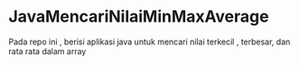# JavaMencariNilaiMinMaxAverage
Pada repo ini , berisi aplikasi java untuk mencari nilai terkecil , terbesar, dan rata rata dalam array
